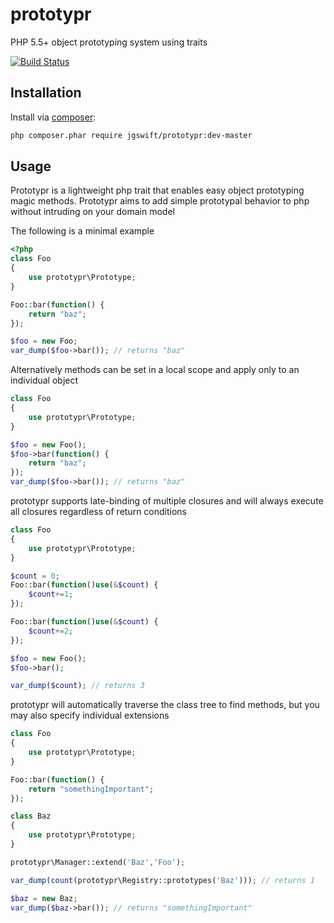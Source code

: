 prototypr
====
PHP 5.5+ object prototyping system using traits

[![Build Status](https://travis-ci.org/jgswift/prototypr.png?branch=master)](https://travis-ci.org/jgswift/prototypr)

## Installation

Install via [composer](https://getcomposer.org/):
```sh
php composer.phar require jgswift/prototypr:dev-master
```

## Usage

Prototypr is a lightweight php trait that enables easy object prototyping magic methods.
Prototypr aims to add simple prototypal behavior to php without intruding on your domain model

The following is a minimal example
```php
<?php
class Foo
{
    use prototypr\Prototype;
}

Foo::bar(function() {
    return "baz";
});

$foo = new Foo;
var_dump($foo->bar()); // returns "baz"
```

Alternatively methods can be set in a local scope and apply only to an individual object

```php
class Foo
{
    use prototypr\Prototype;
}

$foo = new Foo();
$foo->bar(function() {
    return "baz";
});
var_dump($foo->bar()); // returns "baz"
```

prototypr supports late-binding of multiple closures and will always execute all closures regardless of return conditions

```php
class Foo
{
    use prototypr\Prototype;
}

$count = 0;
Foo::bar(function()use(&$count) {
    $count+=1;
});

Foo::bar(function()use(&$count) {
    $count+=2;
});

$foo = new Foo();
$foo->bar();

var_dump($count); // returns 3
```

prototypr will automatically traverse the class tree to find methods, but you may also specify individual extensions

```php
class Foo
{
    use prototypr\Prototype;
}

Foo::bar(function() {
    return "somethingImportant";
});

class Baz
{
    use prototypr\Prototype;
}

prototypr\Manager::extend('Baz','Foo');

var_dump(count(prototypr\Registry::prototypes('Baz'))); // returns 1

$baz = new Baz;
var_dump($baz->bar()); // returns "somethingImportant"
```